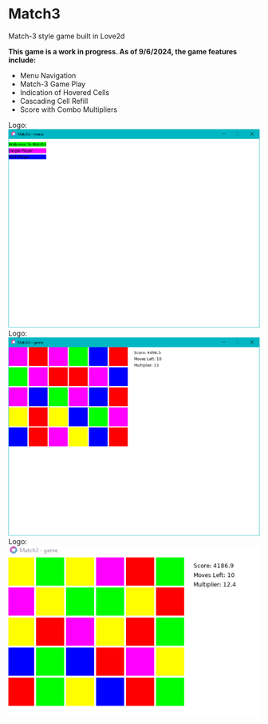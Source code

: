 # Match3
Match-3 style game built in Love2d

**This game is a work in progress. As of 9/6/2024, the game features include:**
- Menu Navigation
- Match-3 Game Play
- Indication of Hovered Cells
- Cascading Cell Refill
- Score with Combo Multipliers

	
Logo: ![Alt](/Menu.png "Menu")
Logo: ![Alt](/InGame.png "In Game")
Logo: ![Alt](/gameplay.gif "Gameplay with visual effects")
